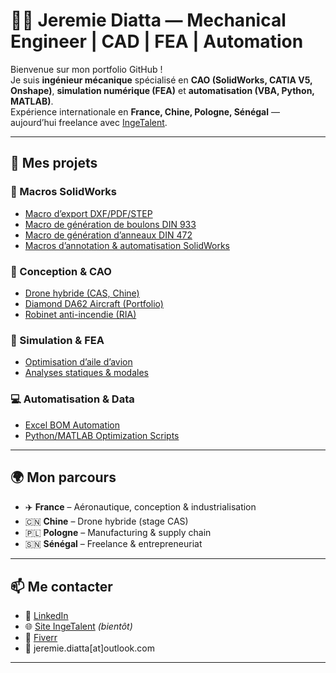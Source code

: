 # 👨‍💻 Jeremie Diatta — Mechanical Engineer | CAD | FEA | Automation

Bienvenue sur mon portfolio GitHub !  
Je suis **ingénieur mécanique** spécialisé en **CAO (SolidWorks, CATIA V5, Onshape)**, **simulation numérique (FEA)** et **automatisation (VBA, Python, MATLAB)**.  
Expérience internationale en **France, Chine, Pologne, Sénégal** — aujourd’hui freelance avec [IngeTalent](#).  

---

## 📂 Mes projets

### 🔧 Macros SolidWorks
- [Macro d’export DXF/PDF/STEP](https://github.com/jeremiediatta/solidworks-macros-dxf-pdf-step)  
- [Macro de génération de boulons DIN 933](https://github.com/jeremiediatta/solidworks-macro-bolt-din933)  
- [Macro de génération d’anneaux DIN 472](https://github.com/jeremiediatta/solidworks-macro-ring-din472)  
- [Macros d’annotation & automatisation SolidWorks](https://github.com/jeremiediatta/solidworks-macro-annotations)  

### 📐 Conception & CAO
- [Drone hybride (CAS, Chine)](https://github.com/jeremiediatta/cad-project-drone-hybride)  
- [Diamond DA62 Aircraft (Portfolio)](https://github.com/jeremiediatta/cad-project-da62-aircraft)  
- [Robinet anti-incendie (RIA)](https://github.com/jeremiediatta/cad-project-ria)  

### 🧮 Simulation & FEA
- [Optimisation d’aile d’avion](https://github.com/jeremiediatta/fea-optimization-wing)  
- [Analyses statiques & modales](https://github.com/jeremiediatta/fea-structures-static-modal)  

### 💻 Automatisation & Data
- [Excel BOM Automation](https://github.com/jeremiediatta/excel-bom-automation)  
- [Python/MATLAB Optimization Scripts](https://github.com/jeremiediatta/python-matlab-optimization)  

---

## 🌍 Mon parcours
- ✈️ **France** – Aéronautique, conception & industrialisation  
- 🇨🇳 **Chine** – Drone hybride (stage CAS)  
- 🇵🇱 **Pologne** – Manufacturing & supply chain  
- 🇸🇳 **Sénégal** – Freelance & entrepreneuriat  

---

## 📫 Me contacter
- 💼 [LinkedIn](https://www.linkedin.com/in/jeremiediatta/)  
- 🌐 [Site IngeTalent](#) *(bientôt)*  
- 🎯 [Fiverr](#)  
- 📧 jeremie.diatta[at]outlook.com  

---

